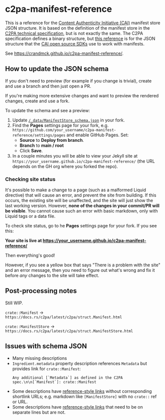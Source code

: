 # c2pa-manifest-reference

This is a reference for the [Content Authenticity Initiative (CAI)](https://contentauthenticity.org/) manifest store JSON structure.  It is based on the definition of the manifest store in the [C2PA technical specification](https://c2pa.org/specifications/specifications/1.3/specs/C2PA_Specification.html), but is not exactly the same.  The C2PA specification defines a binary structure, but [this reference](reference) is for the JSON structure that the [CAI open source SDKs](https://opensource.contentauthenticity.org/docs/introduction) use to work with manifests.

See <https://crandmck.github.io/c2pa-manifest-reference/>.

## How to update the JSON schema

If you don't need to preview (for example if you change is trivial), create and use a branch and then just open a PR.

If you're making more extensive changes and want to preview the rendered changes, create and use a fork.  

To update the schema and see a preview:

1. Update [`/_data/ManifestStore_schema.json`](./_data/ManifestStore_schema.json) in your fork.
2. Find the **Pages** settings page for your fork, e.g. `https://github.com/your_username/c2pa-manifest-reference/settings/pages` and enable GitHub Pages.  Set:
    - **Source** to **Deploy from branch**.
    - **Branch** to **main / root**
    - Click **Save**.
3. In a couple minutes you will be able to view your Jekyll site at `https://your_username.github.io/c2pa-manifest-reference/` (the URL depends on the GH org where you forked the repo).

### Checking site status

It's possible to make a change to a page (such as a malformed Liquid directive) that will cause an error, and prevent the site from building.  If this occurs, the existing site will be unaffected, and the site will just show the last working version. However, **none of the changes in your commit/PR will be visible**.  You cannot cause such an error with basic markdown, only with Liquid tags or a data file.

To check site status, go to he **Pages** settings page for your fork. If you see this:

**Your site is live at https://your_username.github.io/c2pa-manifest-reference/**

Then everything's good!

However, if you see a yellow box that says "There is a problem with the site" and an error message, then you need to figure out what's wrong and fix it before _any_ changes to the site will take effect.


## Post-processing notes

Still WIP.

`crate::Manifest` -> `https://docs.rs/c2pa/latest/c2pa/struct.Manifest.html`

`crate::ManifestStore` -> `https://docs.rs/c2pa/latest/c2pa/struct.ManifestStore.html`


## Issues with schema JSON

- Many missing descriptions
- `Ingredient.metadata` property description references `Metadata` but provides link for `crate::Manifest`:
  ```
  Any additional [`Metadata`] as defined in the C2PA spec.\n\n[`Manifest`]: crate::Manifest
  ```
- Some descriptions have [reference-style links](https://www.markdownguide.org/basic-syntax/#reference-style-links) without corresponding shortlink URLs; e.g. markdown like `[ManifestStore]` with no `crate::` ref or URL.
- Some descriptions have [reference-style links](https://www.markdownguide.org/basic-syntax/#reference-style-links) that need to be on separate lines but are not.
